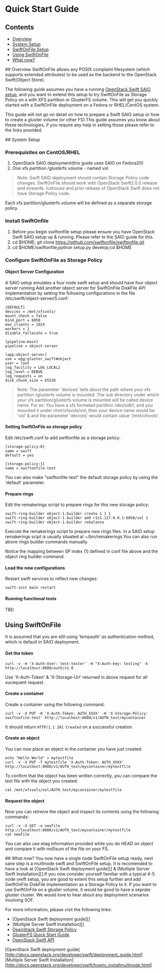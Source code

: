 # Quick Start Guide

## Contents
* [Overview](#overview)
* [System Setup](#system_setup)
* [SwiftOnFile Setup](#swift_setup)
* [Using SwiftOnFile](#using_swift)
* [What now?](#what_now)

<a name="overview" />
## Overview
SwiftOnFile allows any POSIX complaint filesystem (which supports extended attributes) to be used as the backend to the OpenStack Swift(Object Store).

The following guide assumes you have a running [OpenStack Swift SAIO setup][], and you want to extend this setup to try SwiftOnFile as Storage Policy on a with XFS partition or GlusterFS volume. This will get you quickly started with a SwiftOnFile deployment on a Fedora or RHEL/CentOS system. 

This guide will not go on detail on how to prepare a Swift SAIO setup or how to create a gluster volume (or other FS).This guide assumes you know about these technologies, if you require any help in setting those please refer to the links provided.

<a name="system_setup" />
## System Setup

### Prerequisites on CentOS/RHEL

1. OpenStack SAIO deployment(this guide uses SAIO on Fedora20) 
2. One xfs partition /glusterfs volume - named vol

>Note: Swift SAIO deployment should contain Storage Policy code changes. SwiftOnFile should work with OpenStack Swift2.0.0 release and onwards. Icehouse and prior release of OpenStack Swift does not have Storage Policy code.

Each xfs partition/glusterfs volume will be defined as a separate storage policy. 

### Install SwiftOnfile
1. Before you begin swiftonfile setup please ensure you have OpenStack Swift SAIO setup up & running. Please refer to the SAIO guide for this.
2. cd $HOME; git clone https://github.com/swiftonfile/swiftonfile.git
3. cd $HOME/swiftonfile;python setup.py develop;cd $HOME

### Configure SwiftOnFile as Storage Policy

#### Object Server Configuration
A SAIO setup emulates a four node swift setup and should have four object server running.Add another object server for SwiftOnFile DiskFile API implementation by setting the following configurations in the file /etc/swift/object-server/5.conf:

~~~
[DEFAULT]
devices = /mnt/xfsvols/
mount_check = false
bind_port = 6050
max_clients = 1024
workers = 1
disable_fallocate = true

[pipeline:main]
pipeline = object-server

[app:object-server]
use = egg:gluster_swift#object
user = root
log_facility = LOG_LOCAL2
log_level = DEBUG
log_requests = on
disk_chunk_size = 65536
~~~
>Note: The parameter 'devices' tells about the path where your xfs partition /glusterfs volume is mounted. The sub directory under which your xfs partition/glusterfs volume is mounted will be called device name. For ex: You have a xfs formated partition /dev/sdb1, and you mounted it under /mnt/xfsvols/vol, then your device name would be 'vol' & and the parameter 'devices' would contain value '/mnt/xfsvols'.

#### Setting SwiftOnFile as storage policy
Edit /etc/swift.conf to add swiftonfile as a storage policy:

~~~
[storage-policy:0]
name = swift
default = yes

[storage-policy:1]
name = swiftonfile-test
~~~
You can also make "swiftonfile-test" the default storage policy by using the 'default' parameter.

#### Prepare rings
Edit the remakerings script to prepare rings for this new storage policy:

~~~
swift-ring-builder object-1.builder create 1 1 1
swift-ring-builder object-1.builder add r1z1-127.0.0.1:6050/vol 1
swift-ring-builder object-1.builder rebalance
~~~
Execute the remakerings script to prepare new rings files.
In a SAIO setup remakerings scipt is usually situated at ~/bin/remakerings.You can also run above rings builder commands manually.

Notice the mapping between SP index (1) defined in conf file above and the object ring builder command.

#### Load the new configurations
Restart swift services to reflect new changes:

~~~
swift-init main restart
~~~


<a name="using_swift" />

#### Running functional tests
TBD

## Using SwiftOnFile
It is assumed that you are still using 'tempauth' as authentication method, which is default in SAIO deployment.

#### Get the token
~~~
curl -v -H 'X-Auth-User: test:tester' -H "X-Auth-key: testing" -k http://localhost:8080/auth/v1.0
~~~
Use 'X-Auth-Token' & 'X-Storage-Url' returned in above request for all sucequent request.

#### Create a container
Create a container using the following command:

~~~
curl -v -X PUT -H 'X-Auth-Token: AUTH_XXXX' -H 'X-Storage-Policy: swiftonfile-test' http://localhost:8080/v1/AUTH_test/mycontainer
~~~

It should return `HTTP/1.1 201 Created` on a successful creation. 

#### Create an object
You can now place an object in the container you have just created:

~~~
echo "Hello World" > mytestfile
curl -v -X PUT -T mytestfile 'X-Auth-Token: AUTH_XXXX' http://localhost:8080/v1/AUTH_test/mycontainer/mytestfile
~~~

To confirm that the object has been written correctly, you can compare the
test file with the object you created:

~~~
cat /mnt/xfsvols/vol/AUTH_test/mycontainer/mytestfile
~~~

#### Request the object
Now you can retreive the object and inspect its contents using the
following commands:

~~~
curl -v -X GET -o newfile http://localhost:8080/v1/AUTH_test/mycontainer/mytestfile
cat newfile
~~~

You can also use etag information provided while you do HEAD on object 
and compare it with md5sum of the file on your FS. 

<a name="what_now" />
## What now?
You now have a single node SwiftOnFile setup ready, next sane step is a multinode swift and SwiftOnFile setup. It is recomended to have a look at [OpenStack Swift deployment guide][] & [Multiple Server Swift Installation][].If you now consider yourself familiar with a typical 4-5 node swift setup, you are good to extent this setup further and add SwiftOnFile DiskFile implementation as a Storage Policy to it. If you want to use SwiftOnFile on a gluster volume, it would be good to have a seprate gluster cluster. We would love to hear about any deployment scenarios involving SOF.
    
For more information, please visit the following links:
* [OpenStack Swift deployment guide][]
* [Multiple Server Swift Installation][]
* [OpenStack Swift Storage Policy][]
* [GlusterFS Quick Start Guide][]
* [OpenStack Swift API][]

[GlusterFS Quick Start Guide]: http://www.gluster.org/community/documentation/index.php/QuickStart
[OpenStack Swift API]: http://docs.openstack.org/api/openstack-object-storage/1.0/content/
[OpenStack Swift Storage Policy]: http://docs.openstack.org/developer/swift/overview_policies.html
[OpenStack Swift SAIO setup]: http://docs.openstack.org/developer/swift/development_saio.html
[OpenStack Swift deployment guide][http://docs.openstack.org/developer/swift/deployment_guide.html]
[Multiple Server Swift Installation][http://docs.openstack.org/developer/swift/howto_installmultinode.html]
